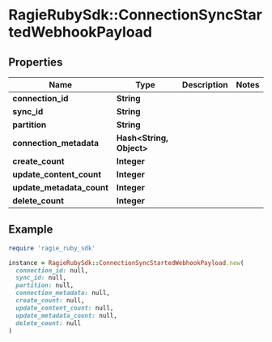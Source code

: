 # RagieRubySdk::ConnectionSyncStartedWebhookPayload

## Properties

| Name | Type | Description | Notes |
| ---- | ---- | ----------- | ----- |
| **connection_id** | **String** |  |  |
| **sync_id** | **String** |  |  |
| **partition** | **String** |  |  |
| **connection_metadata** | **Hash&lt;String, Object&gt;** |  |  |
| **create_count** | **Integer** |  |  |
| **update_content_count** | **Integer** |  |  |
| **update_metadata_count** | **Integer** |  |  |
| **delete_count** | **Integer** |  |  |

## Example

```ruby
require 'ragie_ruby_sdk'

instance = RagieRubySdk::ConnectionSyncStartedWebhookPayload.new(
  connection_id: null,
  sync_id: null,
  partition: null,
  connection_metadata: null,
  create_count: null,
  update_content_count: null,
  update_metadata_count: null,
  delete_count: null
)
```

